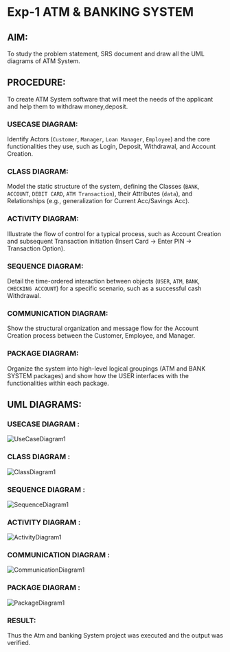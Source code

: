 # Exp-1 ATM & BANKING SYSTEM

## AIM: 
To study the problem statement, SRS document and draw all the UML diagrams of ATM
System.

## PROCEDURE:
To create ATM System software that will meet the needs of the applicant and help them
to withdraw money,deposit.

### USECASE DIAGRAM:
Identify Actors (`Customer`, `Manager`, `Loan Manager`, `Employee`) and the core functionalities they use, such as Login, Deposit, Withdrawal, and Account Creation.

### CLASS DIAGRAM:
Model the static structure of the system, defining the Classes (`BANK`, `ACCOUNT`, `DEBIT CARD`, `ATM Transaction`), their Attributes (`data`), and Relationships (e.g., generalization for Current Acc/Savings Acc).

### ACTIVITY DIAGRAM:
Illustrate the flow of control for a typical process, such as Account Creation and subsequent Transaction initiation (Insert Card $\rightarrow$ Enter PIN $\rightarrow$ Transaction Option).

### SEQUENCE DIAGRAM:
Detail the time-ordered interaction between objects (`USER`, `ATM`, `BANK`, `CHECKING ACCOUNT`) for a specific scenario, such as a successful cash Withdrawal.

### COMMUNICATION DIAGRAM:
Show the structural organization and message flow for the Account Creation process between the Customer, Employee, and Manager.

### PACKAGE DIAGRAM:
Organize the system into high-level logical groupings (ATM and BANK SYSTEM packages) and show how the USER interfaces with the functionalities within each package.

## UML DIAGRAMS:
### USECASE DIAGRAM :
![UseCaseDiagram1](https://github.com/user-attachments/assets/71469aa3-b726-426e-9804-8339a94e7b8c)

### CLASS DIAGRAM :
![ClassDiagram1](https://github.com/user-attachments/assets/9eed2131-c702-4400-b81f-be2b998603f6)

### SEQUENCE DIAGRAM :
![SequenceDiagram1](https://github.com/user-attachments/assets/23f0285f-f3a4-4fc8-a6ec-ac2e7e1010b8)

### ACTIVITY DIAGRAM :
![ActivityDiagram1](https://github.com/user-attachments/assets/622e07cd-23b5-44b4-911a-228ed50f93ce)

### COMMUNICATION DIAGRAM :
![CommunicationDiagram1](https://github.com/user-attachments/assets/c797175b-c509-4cc3-8d06-173eb112f525)

### PACKAGE DIAGRAM :
![PackageDiagram1](https://github.com/user-attachments/assets/35fea523-f1a0-426b-b45c-ec3bb0e3f8a1)

### RESULT: 
Thus the Atm and banking System project was executed and the output was verified.
